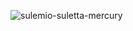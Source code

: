 ![sulemio-suletta-mercury](https://github.com/user-attachments/assets/1f092cb4-b96d-4d00-b196-0149359cff0e)
<!--![Langs](https://github-readme-stats-private-seven.vercel.app/api/top-langs/?username=hibisceae&layout=compact&theme=dracula)-->
